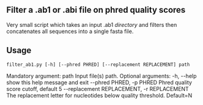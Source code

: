 ## Filter a .ab1 or .abi file on phred quality scores

Very small script which takes an input .ab1 *directory* and filters then concatenates all sequences into a single fasta file.

## Usage

`filter_ab1.py [-h] [--phred PHRED] [--replacement REPLACEMENT] path`

Mandatory argument:
path                  Input file(s) path.
Optional arguments:
-h, --help            show this help message and exit
--phred PHRED, -p PHRED
		      Phred quality score cutoff, default 5
--replacement REPLACEMENT, -r REPLACEMENT
                        The replacement letter for nucleotides below quality
                        threshold. Default=N
